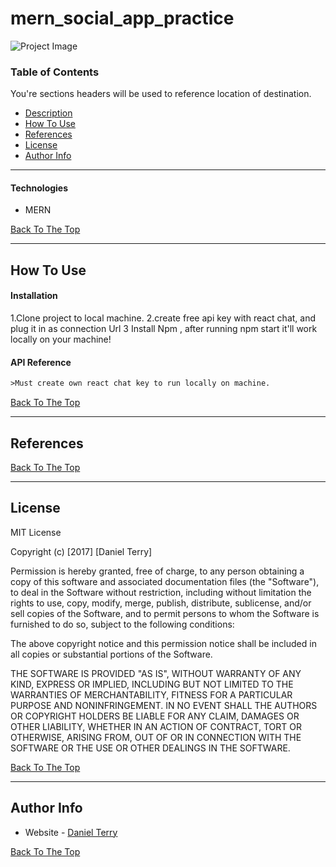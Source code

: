 # mern_social_app_practice

![Project Image](https://user-images.githubusercontent.com/64623822/123015611-c3e43480-d396-11eb-995a-3c7a48786eef.png)


### Table of Contents
You're sections headers will be used to reference location of destination.

- [Description](#description)
- [How To Use](#how-to-use)
- [References](#references)
- [License](#license)
- [Author Info](#author-info)

---
#### Technologies

- MERN

[Back To The Top](#memories_project)

---

## How To Use

#### Installation
1.Clone project to local machine.
2.create free api key with react chat, and plug it in as connection Url
3 Install Npm , after running npm start it'll work locally on your machine!


#### API Reference

```html
>Must create own react chat key to run locally on machine.
```
[Back To The Top](#memories_project)

---

## References
[Back To The Top](#memories_project)

---

## License

MIT License

Copyright (c) [2017] [Daniel Terry]

Permission is hereby granted, free of charge, to any person obtaining a copy
of this software and associated documentation files (the "Software"), to deal
in the Software without restriction, including without limitation the rights
to use, copy, modify, merge, publish, distribute, sublicense, and/or sell
copies of the Software, and to permit persons to whom the Software is
furnished to do so, subject to the following conditions:

The above copyright notice and this permission notice shall be included in all
copies or substantial portions of the Software.

THE SOFTWARE IS PROVIDED "AS IS", WITHOUT WARRANTY OF ANY KIND, EXPRESS OR
IMPLIED, INCLUDING BUT NOT LIMITED TO THE WARRANTIES OF MERCHANTABILITY,
FITNESS FOR A PARTICULAR PURPOSE AND NONINFRINGEMENT. IN NO EVENT SHALL THE
AUTHORS OR COPYRIGHT HOLDERS BE LIABLE FOR ANY CLAIM, DAMAGES OR OTHER
LIABILITY, WHETHER IN AN ACTION OF CONTRACT, TORT OR OTHERWISE, ARISING FROM,
OUT OF OR IN CONNECTION WITH THE SOFTWARE OR THE USE OR OTHER DEALINGS IN THE
SOFTWARE.

[Back To The Top](#memories_project)

---

## Author Info
- Website - [Daniel Terry](https://danieljamesterry.com)

[Back To The Top](#)
